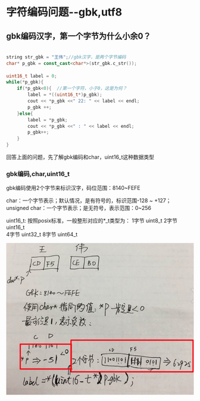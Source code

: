 # 字符编码问题--gbk,utf8


## gbk编码汉字，第一个字节为什么小余0？

``` c++

string str_gbk = "王伟";//gbk汉字，是两个字节编码
char* p_gbk = const_cast<char*>(str_gbk.c_str());
    
uint16_t label = 0;
while(*p_gbk){
    if(*p_gbk<0){  //第一个字符，小于0，这是为何？
        label = *((uint16_t*)p_gbk);
        cout << *p_gbk <<" 22: " << label << endl;
        p_gbk ++;
    }else{
        label = *p_gbk;
        cout << *p_gbk <<" : " << label << endl;
        p_gbk++;
    }
}

```
回答上面的问题，先了解gbk编码和char，uint16_t这种数据类型

### gbk编码,char,uint16_t

gbk编码使用2个字节来标识汉字，码位范围：8140~FEFE

char：一个字节表示；默认情况，是有符号的，标识范围-128 ~ +127；
unsigned char：一个字节表示；是无符号，表示范围：0~256

uint16_t: 按照posix标准，一般整形对应的*_t类型为：
1字节     uint8_t
2字节     uint16_t  
4字节     uint32_t
8字节     uint64_t

![-w500](media/15168469771965/15168511406708.jpg)
















